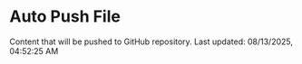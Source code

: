 # Auto Push File

Content that will be pushed to GitHub repository.
Last updated: 08/13/2025, 04:52:25 AM